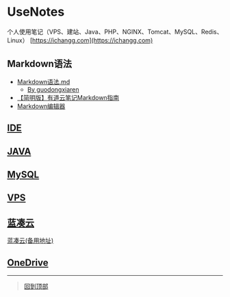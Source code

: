 # UseNotes
个人使用笔记（VPS、建站、Java、PHP、NGINX、Tomcat、MySQL、Redis、Linux）
[https://ichangg.com](https://ichangg.com)

## Markdown语法
* [Markdown语法.md](README%E8%AF%AD%E6%B3%95.md) 
  * [By guodongxiaren](https://github.com/guodongxiaren/README)
* [【简明版】有道云笔记Markdown指南](http://note.youdao.com/iyoudao/?p=2411&vendor=unsilent14)
* [Markdown编辑器](Markdown编辑器.md)

## [IDE](IDE)

## [JAVA](JAVA)

## [MySQL](MySQL)


## [VPS](VPS)

## [蓝凑云](https://www.lanzous.com/u/ding_jostin)
[蓝凑云(备用地址)](https://pan.lanzou.com/u/ding_jostin)

## [OneDrive](https://cittedu-my.sharepoint.com/:f:/g/personal/jostin_5gd_me/EkdOkh7Bdz1Npo7sSVXFi34BBafHT6K4L3qI99ciNPQ3lw)
*******************
> [回到顶部](#readme)

